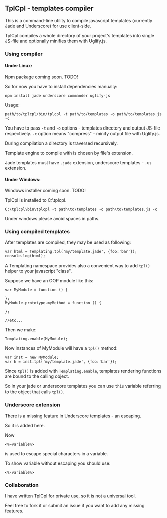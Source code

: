 ## TplCpl - templates compiler

This is a command-line utility to compile javascript templates (currently Jade and Underscore) for use client-side.

TplCpl compiles a whole directory of your project's templates into single JS-file and optionally minifies them with Uglify.js.


### Using compiler

#### Under Linux:

Npm package coming soon. TODO!

So for now you have to install dependencies manually:

```
npm install jade underscore commander uglify-js
```

Usage:

```
path/to/tplcpl/bin/tplcpl -t path/to/templates -o path/to/templates.js -c
```

You have to pass `-t` and `-o` options - templates directory and output JS-file respectively.
`-c` option means "compress" - minify output file with Uglify.js.

During compilation a directory is traversed recursively.

Template engine to compile with is chosen by file's extension.

Jade templates must have `.jade` extension, underscore templates - `.us` extension.

#### Under Windows:

Windows installer coming soon. TODO!

TplCpl is installed to C:\tplcpl.


```
C:\tplcpl\bin\tplcpl -t path\to\templates -o path\to\templates.js -c
```

Under windows please avoid spaces in paths.

### Using compiled templates

After templates are compiled, they may be used as following:

```
var html = Templating.tpl('my/template.jade', {foo:'bar'});
console.log(html);
```

A Templating namespace provides also a convenient way to add `tpl()` helper to your javascript "class".

Suppose we have an OOP module like this:

```
var MyModule = function () {

};
MyModule.prototype.myMethod = function () {

};

//etc...
```

Then we make:

```
Templating.enable(MyModule);
```

Now instances of MyModule will have a `tpl()` method:

```
var inst = new MyModule;
var h = inst.tpl('my/template.jade', {foo:'bar'});
```

Since `tpl()` is added with `Templating.enable`, templates rendering functions are bound to the calling object.

So in your jade or underscore templates you can use `this` variable referring to the object that calls `tpl()`.


### Underscore extension

There is a missing feature in Underscore templates - an escaping.

So it is added here.

Now

```
<%=variable%>
```
is used to escape special characters in a variable.

To show variable without escaping you should use:

```
<%-variable%>
```

### Collaboration

I have written TplCpl for private use, so it is not a universal tool.

Feel free to fork it or submit an issue if you want to add any missing features.
